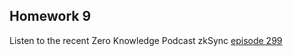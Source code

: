 ## Homework 9
Listen to the recent Zero Knowledge Podcast zkSync [episode 299](https://zeroknowledge.fm/299-2/)